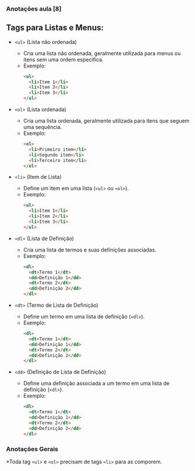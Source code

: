 ### Anotações aula [8]

## Tags para Listas e Menus:

- `<ul>` (Lista não ordenada)
  * Cria uma lista não ordenada, geralmente utilizada para menus ou itens sem uma ordem específica.
  * Exemplo:
    ```html
    <ul>
      <li>Item 1</li>
      <li>Item 2</li>
      <li>Item 3</li>
    </ul>
    ```

- `<ol>` (Lista ordenada)
  * Cria uma lista ordenada, geralmente utilizada para itens que seguem uma sequência.
  * Exemplo:
    ```html
    <ol>
      <li>Primeiro item</li>
      <li>Segundo item</li>
      <li>Terceiro item</li>
    </ol>
    ```

- `<li>` (Item de Lista)
  * Define um item em uma lista (`<ul>` ou `<ol>`).
  * Exemplo:
    ```html
    <ul>
      <li>Item 1</li>
      <li>Item 2</li>
      <li>Item 3</li>
    </ul>
    ```

- `<dl>` (Lista de Definição)
  * Cria uma lista de termos e suas definições associadas.
  * Exemplo:
    ```html
    <dl>
      <dt>Termo 1</dt>
      <dd>Definição 1</dd>
      <dt>Termo 2</dt>
      <dd>Definição 2</dd>
    </dl>
    ```

- `<dt>` (Termo de Lista de Definição)
  * Define um termo em uma lista de definição (`<dl>`).
  * Exemplo:
    ```html
    <dl>
      <dt>Termo 1</dt>
      <dd>Definição 1</dd>
      <dt>Termo 2</dt>
      <dd>Definição 2</dd>
    </dl>
    ```

- `<dd>` (Definição de Lista de Definição)
  * Define uma definição associada a um termo em uma lista de definição (`<dl>`).
  * Exemplo:
    ```html
    <dl>
      <dt>Termo 1</dt>
      <dd>Definição 1</dd>
      <dt>Termo 2</dt>
      <dd>Definição 2</dd>
    </dl>
    ```

### Anotações Gerais
*Toda tag `<ul>` e `<ol>` precisam de tags `<li>` para as comporem.